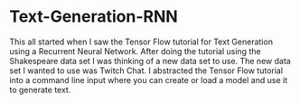 # Text-Generation-RNN

This all started when I saw the Tensor Flow tutorial for Text Generation using a Recurrent Neural Network.  After doing the tutorial
using the Shakespeare data set I was thinking of a new data set to use.  The new data set I wanted to use was Twitch Chat.  I abstracted the Tensor Flow tutorial into a command line input where you can create or load a model and use it to generate text.

